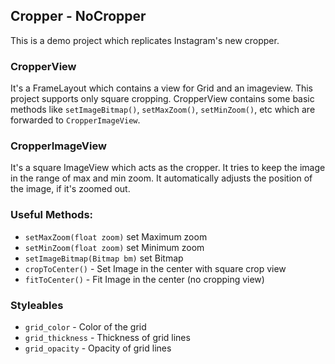 ## Cropper - NoCropper

This is a demo project which replicates Instagram's new cropper.

### CropperView

It's a FrameLayout which contains a view for Grid and an imageview. This project supports only square cropping.
CropperView contains some basic methods like `setImageBitmap()`, `setMaxZoom()`, `setMinZoom()`, etc which are
forwarded to `CropperImageView`.

### CropperImageView

It's a square ImageView which acts as the cropper. It tries to keep the image in the range of max and min zoom.
It automatically adjusts the position of the image, if it's zoomed out.

### Useful Methods:

 - `setMaxZoom(float zoom)` set Maximum zoom
 - `setMinZoom(float zoom)` set Minimum zoom
 - `setImageBitmap(Bitmap bm)` set Bitmap
 - `cropToCenter()` - Set Image in the center with square crop view
 - `fitToCenter()` - Fit Image in the center (no cropping view)

### Styleables

 - `grid_color` - Color of the grid
 - `grid_thickness` - Thickness of grid lines
 - `grid_opacity` - Opacity of grid lines